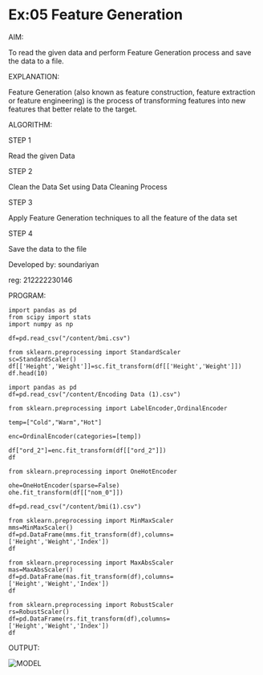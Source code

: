 # Ex:05 Feature Generation

AIM:

To read the given data and perform Feature Generation process and save the data to a file.

EXPLANATION:

Feature Generation (also known as feature construction, feature extraction or feature engineering) is the process of transforming features into new features that better relate to the target.

ALGORITHM:

STEP 1

Read the given Data

STEP 2

Clean the Data Set using Data Cleaning Process

STEP 3

Apply Feature Generation techniques to all the feature of the data set

STEP 4

Save the data to the file

Developed by: soundariyan 

reg: 212222230146


PROGRAM:
```
import pandas as pd
from scipy import stats
import numpy as np

df=pd.read_csv("/content/bmi.csv")

from sklearn.preprocessing import StandardScaler
sc=StandardScaler()
df[['Height','Weight']]=sc.fit_transform(df[['Height','Weight']])
df.head(10)

import pandas as pd
df=pd.read_csv("/content/Encoding Data (1).csv")

from sklearn.preprocessing import LabelEncoder,OrdinalEncoder

temp=["Cold","Warm","Hot"]

enc=OrdinalEncoder(categories=[temp])

df["ord_2"]=enc.fit_transform(df[["ord_2"]])
df

from sklearn.preprocessing import OneHotEncoder

ohe=OneHotEncoder(sparse=False)
ohe.fit_transform(df[["nom_0"]])

df=pd.read_csv("/content/bmi(1).csv")

from sklearn.preprocessing import MinMaxScaler
mms=MinMaxScaler()
df=pd.DataFrame(mms.fit_transform(df),columns=['Height','Weight','Index'])
df

from sklearn.preprocessing import MaxAbsScaler
mas=MaxAbsScaler()
df=pd.DataFrame(mas.fit_transform(df),columns=['Height','Weight','Index'])
df

from sklearn.preprocessing import RobustScaler
rs=RobustScaler()
df=pd.DataFrame(rs.fit_transform(df),columns=['Height','Weight','Index'])
df
```

OUTPUT:

![MODEL](https://user-images.githubusercontent.com/121222763/272937238-cb5339d6-d0c8-451e-9892-d67d3973888c.png)
